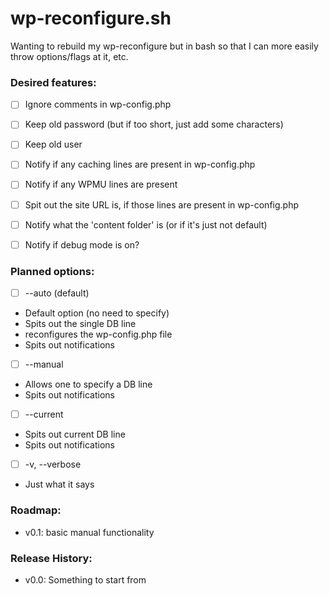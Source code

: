 wp-reconfigure.sh
=================


Wanting to rebuild my wp-reconfigure but in bash so that I can more easily throw options/flags at it, etc. 

### Desired features:
- [ ] Ignore comments in wp-config.php
- [ ] Keep old password (but if too short, just add some characters)
- [ ] Keep old user
- [ ] Notify if any caching lines are present in wp-config.php
- [ ] Notify if any WPMU lines are present
- [ ] Spit out the site URL is, if those lines are present in wp-config.php
- [ ] Notify what the 'content folder' is (or if it's just not default)
- [ ] Notify if debug mode is on?


### Planned options:

- [ ] --auto (default)
 -   Default option (no need to specify)
 -   Spits out the single DB line
 -   reconfigures the wp-config.php file
 -   Spits out notifications
- [ ] --manual
 -   Allows one to specify a DB line
 -   Spits out notifications   
- [ ] --current
 -   Spits out current DB line
 -   Spits out notifications
- [ ] -v, --verbose
 -   Just what it says
 
### Roadmap:
- v0.1: basic manual functionality


### Release History:
- v0.0: Something to start from

